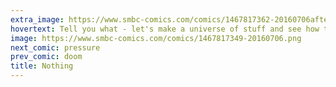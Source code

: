```yaml
---
extra_image: https://www.smbc-comics.com/comics/1467817362-20160706after.png
hovertext: Tell you what - let's make a universe of stuff and see how the beings there feel. I'll set it so it grows more entropic over time, in case things get weird.
image: https://www.smbc-comics.com/comics/1467817349-20160706.png
next_comic: pressure
prev_comic: doom
title: Nothing
---
```


